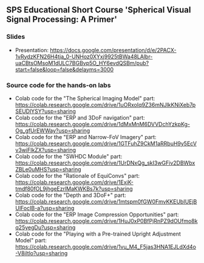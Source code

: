 ## SPS Educational Short Course 'Spherical Visual Signal Processing: A Primer' 

### Slides
- Presentation: https://docs.google.com/presentation/d/e/2PACX-1vRydzKFN26H4tja_0-UNHoz0XYxj9925tBWa48LAlbr-uaCBtsOMsoM1dULC7BGBvp5O_HY6evdQSBm/pub?start=false&loop=false&delayms=3000

### Source code for the hands-on labs
- Colab code for the "The Spherical Imaging Model" part: https://colab.research.google.com/drive/1uORxoIq9Z36mNJlkKNiXeb7pSEUDlYSY?usp=sharing
- Colab code for the "ERP and 3DoF navigation" part: https://colab.research.google.com/drive/1dMxMnM6DVVDchYzkpKg-Og_gfUrEWWay?usp=sharing
- Colab code for the "ERP and Narrow-FoV Imagery" part: https://colab.research.google.com/drive/1GTFuhZ9CkM1aRRbuH9y5EcVv3wiFIkZX?usp=sharing
- Colab code for the "SWHDC Module" part: https://colab.research.google.com/drive/1UrDNxQg_skI3wGFiv2DBWbxZBLe0uMHS?usp=sharing
- Colab code for the "Rationale of EquiConvs" part: https://colab.research.google.com/drive/1ExiK-tmdf80fOL9jhgeEzrlMaKWKBs7k?usp=sharing
- Colab code for the "Depth and 3DoF+" part: https://colab.research.google.com/drive/1mtspm0fGW0FmvKKEUbIUEjBUlFocIB-a?usp=sharing
- Colab code for the "ERP Image Compression Opportunities" part: https://colab.research.google.com/drive/1HuJ0xP0BfPjRnPZ9dOUfmo8kq25yegDu?usp=sharing
- Colab code for the "Playing with a Pre-trained Upright Adjustment Model" part: https://colab.research.google.com/drive/1vu_M4_F5jas3HNA1EJLdXd4o-V8iltlo?usp=sharing
